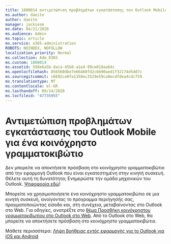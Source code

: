 ```yaml
---
title: 1800014 αντιμετώπιση προβλημάτων εγκατάστασης του Outlook Mobile για ένα κοινόχρηστο γραμματοκιβώτιο
ms.author: daeite
author: daeite
manager: jackiesm
ms.date: 04/21/2020
ms.audience: Admin
ms.topic: article
ms.service: o365-administration
ROBOTS: NOINDEX, NOFOLLOW
localization_priority: Normal
ms.collection: Adm_O365
ms.custom: 1800014
ms.assetid: 598e6a5b-daca-45b8-a1e4-99ce018aa64c
ms.openlocfilehash: 856560dbe7e66460fd2c6690aed1f32174d5dd7c
ms.sourcegitcommit: c6692ce0fa1358ec3529e59ca0ecdfdea4cdc759
ms.translationtype: MT
ms.contentlocale: el-GR
ms.lasthandoff: 09/14/2020
ms.locfileid: "47735955"
---
```

# <a name="troubleshooting-outlook-mobile-setup-for-a-shared-mailbox"></a>Αντιμετώπιση προβλημάτων εγκατάστασης του Outlook Mobile για ένα κοινόχρηστο γραμματοκιβώτιο

Δεν μπορείτε να αποκτήσετε πρόσβαση στο κοινόχρηστο γραμματοκιβώτιο από την εφαρμογή Outlook που είναι εγκατεστημένη στην κινητή συσκευή. Θέλετε αυτή τη δυνατότητα; Ενημερώστε την ομάδα μηχανικών του Outlook. [Ψηφοφορία εδώ](https://go.microsoft.com/fwlink/?linked=862116)!
  
Μπορείτε να χρησιμοποιήσετε ένα κοινόχρηστο γραμματοκιβώτιο σε μια κινητή συσκευή, ανοίγοντας το πρόγραμμα περιήγησής σας, πραγματοποιώντας είσοδο και, στη συνέχεια, μεταβαίνοντας στο Outlook στο Web. Για οδηγίες, ανατρέξτε στο [θέμα Προσθήκη κοινόχρηστου γραμματοκιβωτίου στο Outlook στο Web](https://support.office.com/article/add-a-shared-mailbox-to-outlook-on-the-web-98b5a90d-4e38-415d-a030-f09a4cd28207). Από το Outlook στο Web, θα μπορείτε να αποκτήσετε πρόσβαση στο κοινόχρηστο γραμματοκιβώτιο.
  
Μάθετε περισσότερα: [Λήψη βοήθειας εντός εφαρμογής για το Outlook για iOS και Android](https://support.office.com/article/Get-in-app-help-for-Outlook-for-iOS-and-Android-218a22d1-9fa5-4889-b689-de1c63493243)
  

